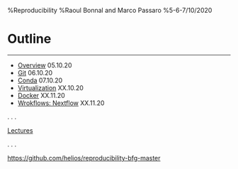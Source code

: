 %Reproducibility
%Raoul Bonnal and Marco Passaro
%5-6-7/10/2020


# Outline

----

*  [Overview](./01-Overview.html) 05.10.20
*  [Git](../couse_git/course_git.html) 06.10.20
*  [Conda](../course_conda/course_conda.html) 07.10.20
*  [Virtualization](./course_virtualization/content.html) XX.10.20
*  [Docker](../course_docker/dockerfile.html) XX.11.20
*  [Wrokflows: Nextflow](./06-Nextflow.html) XX.11.20

. . .

[Lectures](https://github.com/helios/reproducibility-bfg-master)

. . .

https://github.com/helios/reproducibility-bfg-master
